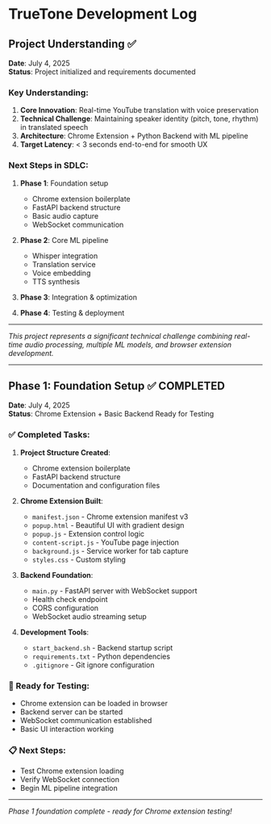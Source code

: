 # TrueTone Development Log

## Project Understanding ✅

**Date**: July 4, 2025  
**Status**: Project initialized and requirements documented

### Key Understanding:
1. **Core Innovation**: Real-time YouTube translation with voice preservation
2. **Technical Challenge**: Maintaining speaker identity (pitch, tone, rhythm) in translated speech
3. **Architecture**: Chrome Extension + Python Backend with ML pipeline
4. **Target Latency**: < 3 seconds end-to-end for smooth UX

### Next Steps in SDLC:
1. **Phase 1**: Foundation setup
   - Chrome extension boilerplate
   - FastAPI backend structure
   - Basic audio capture
   - WebSocket communication

2. **Phase 2**: Core ML pipeline
   - Whisper integration
   - Translation service
   - Voice embedding
   - TTS synthesis

3. **Phase 3**: Integration & optimization
4. **Phase 4**: Testing & deployment

---

*This project represents a significant technical challenge combining real-time audio processing, multiple ML models, and browser extension development.*

---

## Phase 1: Foundation Setup ✅ COMPLETED

**Date**: July 4, 2025  
**Status**: Chrome Extension + Basic Backend Ready for Testing

### ✅ Completed Tasks:
1. **Project Structure Created**:
   - Chrome extension boilerplate
   - FastAPI backend structure
   - Documentation and configuration files

2. **Chrome Extension Built**:
   - `manifest.json` - Chrome extension manifest v3
   - `popup.html` - Beautiful UI with gradient design
   - `popup.js` - Extension control logic
   - `content-script.js` - YouTube page injection
   - `background.js` - Service worker for tab capture
   - `styles.css` - Custom styling

3. **Backend Foundation**:
   - `main.py` - FastAPI server with WebSocket support
   - Health check endpoint
   - CORS configuration
   - WebSocket audio streaming setup

4. **Development Tools**:
   - `start_backend.sh` - Backend startup script
   - `requirements.txt` - Python dependencies
   - `.gitignore` - Git ignore configuration

### 🎯 Ready for Testing:
- Chrome extension can be loaded in browser
- Backend server can be started
- WebSocket communication established
- Basic UI interaction working

### 📋 Next Steps:
- Test Chrome extension loading
- Verify WebSocket connection
- Begin ML pipeline integration

---

*Phase 1 foundation complete - ready for Chrome extension testing!*
